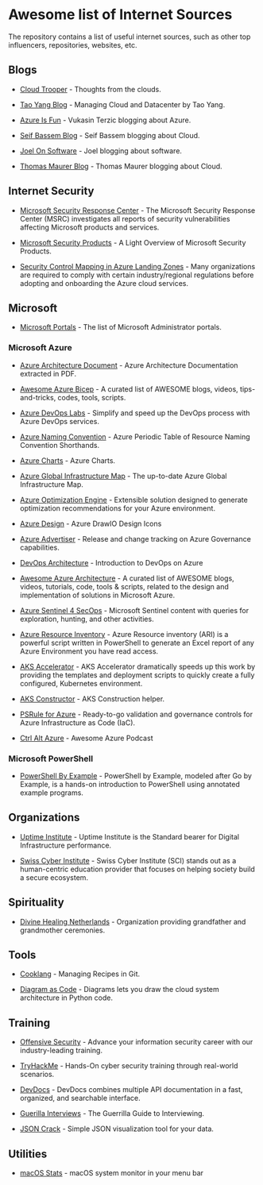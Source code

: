 # Awesome list of Internet Sources
The repository contains a list of useful internet sources, such as other top influencers, repositories, websites, etc.

## Blogs
* [Cloud Trooper](https://blog.cloudtrooper.net/) - Thoughts from the clouds.

* [Tao Yang Blog](https://blog.tyang.org/) - Managing Cloud and Datacenter by Tao Yang.

* [Azure Is Fun](https://azureis.fun/) - Vukasin Terzic blogging about Azure.

* [Seif Bassem Blog](https://www.seifbassem.com/) - Seif Bassem blogging about Cloud.

* [Joel On Software](https://www.joelonsoftware.com/) - Joel blogging about software.

* [Thomas Maurer Blog](https://www.thomasmaurer.ch/) - Thomas Maurer blogging about Cloud.

## Internet Security    
* [Microsoft Security Response Center](https://msrc.microsoft.com/update-guide/vulnerability) - The Microsoft Security Response Center (MSRC) investigates all reports of security vulnerabilities affecting Microsoft products and services.

* [Microsoft Security Products](https://techcommunity.microsoft.com/t5/core-infrastructure-and-security/a-light-overview-of-microsoft-security-products/ba-p/3256279?WT.mc_id=modinfra-00000-rotrent&fbclid=IwAR0PSZwpbak9IPkVz8F0ZuRM29lugpc1EtfqS4iOPBHiRyNEX8F61xBS_sY) - A Light Overview of Microsoft Security Products.

* [Security Control Mapping in Azure Landing Zones](https://learn.microsoft.com/en-us/azure/cloud-adoption-framework/ready/control-mapping/security-control-mapping?WT.mc_id=linkedin) - Many organizations are required to comply with certain industry/regional regulations before adopting and onboarding the Azure cloud services.

## Microsoft
* [Microsoft Portals](https://msportals.io/) - The list of Microsoft Administrator portals.

### Microsoft Azure
* [Azure Architecture Document](https://lnkd.in/d-fwafaf) - Azure Architecture Documentation extracted in PDF.

* [Awesome Azure Bicep](https://github.com/ElYusubov/AWESOME-Azure-Bicep) - A curated list of AWESOME blogs, videos, tips-and-tricks, codes, tools, scripts.

* [Azure DevOps Labs](https://www.azuredevopslabs.com/) - Simplify and speed up the DevOps process with Azure DevOps services.

* [Azure Naming Convention](https://justinoconnor.codes/2022/08/19/azure-periodic-table-of-resource-naming-convention-shorthands/) - Azure Periodic Table of Resource Naming Convention Shorthands.

* [Azure Charts](https://www.azurecharts.com/) - Azure Charts.

* [Azure Global Infrastructure Map](https://infrastructuremap.microsoft.com/) - The up-to-date Azure Global Infrastructure Map.

* [Azure Optimization Engine](https://github.com/helderpinto/AzureOptimizationEngine) - Extensible solution designed to generate optimization recommendations for your Azure environment.

* [Azure Design](https://github.com/David-Summers/Azure-Design) - Azure DrawIO Design Icons

* [Azure Advertiser](https://www.azadvertizer.net/) - Release and change tracking on Azure Governance capabilities.

* [DevOps Architecture](https://learn.microsoft.com/en-gb/azure/architecture/guide/devops/devops-start-here) - Introduction to DevOps on Azure

* [Awesome Azure Architecture](https://github.com/lukemurraynz/awesome-azure-architecture) - A curated list of AWESOME blogs, videos, tutorials, code, tools & scripts, related to the design and implementation of solutions in Microsoft Azure.

* [Azure Sentinel 4 SecOps](https://github.com/eshlomo1/Microsoft-Sentinel-4-SecOps) - Microsoft Sentinel content with queries for exploration, hunting, and other activities.

* [Azure Resource Inventory](https://github.com/microsoft/ARI) - Azure Resource inventory (ARI) is a powerful script written in PowerShell to generate an Excel report of any Azure Environment you have read access.

* [AKS Accelerator](https://github.com/Azure/AKS-Construction) - AKS Accelerator dramatically speeds up this work by providing the templates and deployment scripts to quickly create a fully configured, Kubernetes environment.

* [AKS Constructor](https://azure.github.io/AKS-Construction/) - AKS Construction helper.

* [PSRule for Azure](https://azure.github.io/PSRule.Rules.Azure/) - Ready-to-go validation and governance controls for Azure Infrastructure as Code (IaC).


* [Ctrl Alt Azure](https://ctrlaltazure.com/episodes) - Awesome Azure Podcast

### Microsoft PowerShell
* [PowerShell By Example](https://powershellbyexample.dev/) - PowerShell by Example, modeled after Go by Example, is a hands-on introduction to PowerShell using annotated example programs.

## Organizations 
* [Uptime Institute](https://uptimeinstitute.com/) - Uptime Institute is the Standard bearer for Digital Infrastructure performance.

* [Swiss Cyber Institute](https://swisscyberinstitute.com/) - Swiss Cyber Institute (SCI) stands out as a human-centric education provider that focuses on helping society build a secure ecosystem.

## Spirituality
* [Divine Healing Netherlands](https://divine-healing.nl/) - Organization providing grandfather and grandmother ceremonies.

## Tools
* [Cooklang](https://briansunter.com/blog/cooklang/) - Managing Recipes in Git.

* [Diagram as Code](https://github.com/mingrammer/diagrams) - Diagrams lets you draw the cloud system architecture in Python code.

## Training
* [Offensive Security](https://www.offensive-security.com/) - Advance your information security career with our industry-leading training.

* [TryHackMe](https://tryhackme.com/) - Hands-On cyber security training through real-world scenarios.

* [DevDocs](https://devdocs.io/) - DevDocs combines multiple API documentation in a fast, organized, and searchable interface.

* [Guerilla Interviews](https://www.joelonsoftware.com/2006/10/25/the-guerrilla-guide-to-interviewing-version-30/) - The Guerrilla Guide to Interviewing.

* [JSON Crack](https://github.com/AykutSarac/jsoncrack.com?utm_content=buffer51d6c&utm_medium=social&utm_source=linkedin.com&utm_campaign=buffer) - Simple JSON visualization tool for your data.

## Utilities
* [macOS Stats](https://github.com/exelban/stats) - macOS system monitor in your menu bar

